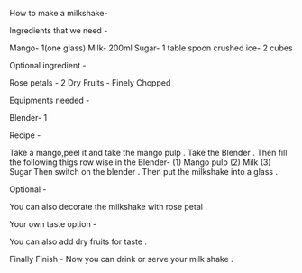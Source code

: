 How to make a milkshake-


Ingredients that we need -

Mango- 1(one glass)
Milk- 200ml
Sugar- 1 table spoon
crushed ice- 2 cubes 



Optional ingredient -

Rose petals - 2
Dry Fruits - Finely Chopped 



Equipments needed -

Blender- 1



Recipe -

Take a mango,peel it and take the mango pulp . Take the Blender . 
Then fill the following thigs row wise in the Blender-
(1) Mango pulp
(2) Milk
(3) Sugar
Then switch on the blender . Then put the milkshake into a glass . 



Optional - 

You can also decorate the milkshake with rose petal .



Your own taste option - 

You can also add dry fruits for taste . 



Finally Finish - 
Now you can drink or serve your milk shake .
